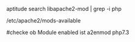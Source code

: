 aptitude search libapache2-mod | grep -i php		

/etc/apache2/mods-available

#checke ob Module enabled ist
a2enmod php7.3